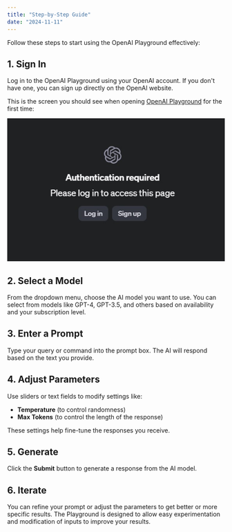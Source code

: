 ```yaml
---
title: "Step-by-Step Guide"
date: "2024-11-11"
---
```


Follow these steps to start using the OpenAI Playground effectively:

## 1. Sign In
Log in to the OpenAI Playground using your OpenAI account. If you don't have one, you can sign up directly on the OpenAI website.

This is the screen you should see when opening [OpenAI Playground](https://platform.openai.com/playground/chat) for the first time:

![Auth Image](auth.jpg)

## 2. Select a Model
From the dropdown menu, choose the AI model you want to use. You can select from models like GPT-4, GPT-3.5, and others based on availability and your subscription level. 

## 3. Enter a Prompt
Type your query or command into the prompt box. The AI will respond based on the text you provide.

## 4. Adjust Parameters
Use sliders or text fields to modify settings like:
- **Temperature** (to control randomness)
- **Max Tokens** (to control the length of the response)

These settings help fine-tune the responses you receive.

## 5. Generate
Click the **Submit** button to generate a response from the AI model.

## 6. Iterate
You can refine your prompt or adjust the parameters to get better or more specific results. The Playground is designed to allow easy experimentation and modification of inputs to improve your results.